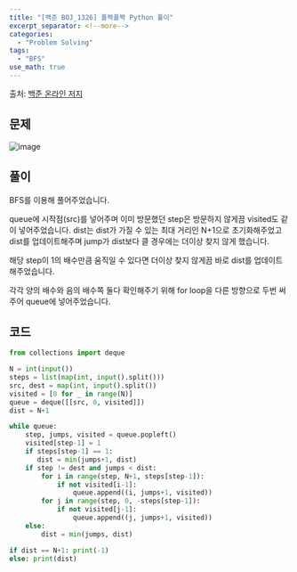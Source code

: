 ```yaml
---
title: "[백준 BOJ_1326] 폴짝폴짝 Python 풀이"
excerpt_separator: <!--more-->
categories:
  - "Problem Solving"
tags:
  - "BFS"
use_math: true
---
```


출처: [백준 온라인 저지](https://www.acmicpc.net/problem/1326)

## 문제

![image](https://user-images.githubusercontent.com/59808674/161971860-0d43f0c6-19b7-447f-9f63-e3c72756e2d7.png)

## 풀이

BFS를 이용해 풀어주었습니다.

queue에 시작점(src)를 넣어주며 이미 방문했던 step은 방문하지 않게끔 visited도 같이 넣어주었습니다. dist는 dist가 가질 수 있는 최대 거리인 N+1으로 초기화해주었고 dist를 업데이트해주며 jump가 dist보다 클 경우에는 더이상 찾지 않게 했습니다.

해당 step이 1의 배수만큼 움직일 수 있다면 더이상 찾지 않게끔 바로 dist를 업데이트 해주었습니다.

각각 양의 배수와 음의 배수쪽 둘다 확인해주기 위해 for loop을 다른 방향으로 두번 써주어 queue에 넣어주었습니다.

## 코드

```python
from collections import deque

N = int(input())
steps = list(map(int, input().split()))
src, dest = map(int, input().split())
visited = [0 for _ in range(N)]
queue = deque([[src, 0, visited]])
dist = N+1

while queue:
    step, jumps, visited = queue.popleft()
    visited[step-1] = 1
    if steps[step-1] == 1:
       dist = min(jumps+1, dist)
    if step != dest and jumps < dist:
        for i in range(step, N+1, steps[step-1]):
            if not visited[i-1]:
                queue.append((i, jumps+1, visited))
        for j in range(step, 0, -steps[step-1]):
            if not visited[j-1]:
                queue.append((j, jumps+1, visited))
    else:
        dist = min(jumps, dist)

if dist == N+1: print(-1)
else: print(dist)
```
